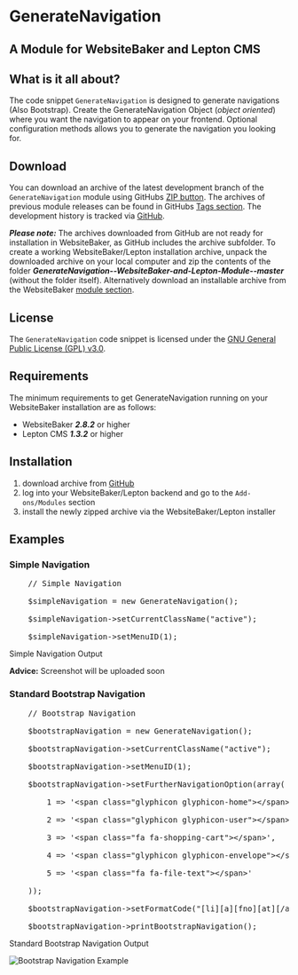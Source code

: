 <h1>GenerateNavigation</h1>

<h2>A Module for WebsiteBaker and Lepton CMS</h2>

<h2>What is it all about?</h2>

<p>The code snippet <code>GenerateNavigation</code> is designed to generate navigations (Also Bootstrap). Create the GenerateNavigation Object (<em>object oriented</em>) where you want the navigation to appear on your frontend. Optional configuration methods allows you to generate the navigation you looking for.</p>

<h2>Download</h2>

<p>You can download an archive of the latest development branch of the <code>GenerateNavigation</code> module using GitHubs <a href="https://github.com/onur-sahin-de/GenerateNavigation--WebsiteBaker-and-Lepton-Module-/archive/master.zip">ZIP button</a>. The archives of previous module releases can be found in GitHubs <a href="https://github.com/onur-sahin-de/GenerateNavigation--WebsiteBaker-and-Lepton-Module-/tags">Tags section</a>. The development history is tracked via <a href="https://github.com/onur-sahin-de/GenerateNavigation--WebsiteBaker-and-Lepton-Module-/commits/master">GitHub</a>.</p>

<p><strong><em>Please note:</em></strong> The archives downloaded from GitHub are not ready for installation in WebsiteBaker, as GitHub includes the archive subfolder. To create a working WebsiteBaker/Lepton installation archive, unpack the downloaded archive on your local computer and zip the contents of the folder <strong><em>GenerateNavigation--WebsiteBaker-and-Lepton-Module--master</em></strong> (without the folder itself). Alternatively download an installable archive from the WebsiteBaker <a href="#" title="will be later added">module section</a>.</p>

<h2>License</h2>

<p>The <code>GenerateNavigation</code> code snippet is licensed under the <a href="http://www.gnu.org/licenses/gpl-3.0.html">GNU General Public License (GPL) v3.0</a>.</p>

<h2>Requirements</h2>

<p>The minimum requirements to get GenerateNavigation running on your WebsiteBaker installation are as follows:</p>

<ul>
	<li>WebsiteBaker <strong><em>2.8.2</em></strong> or higher</li>
	<li>Lepton CMS <strong><em>1.3.2</em></strong> or higher</li>
</ul>

<h2>Installation</h2>

<ol>
	<li>download archive from <a href="https://github.com/onur-sahin-de/GenerateNavigation--WebsiteBaker-and-Lepton-Module-/archive/master.zip">GitHub</a></li>
	<li>log into your WebsiteBaker/Lepton backend and go to the <code>Add-ons/Modules</code> section</li>
	<li>install the newly zipped archive via the WebsiteBaker/Lepton installer</li>
</ol>

<h2>Examples</h2>

<h3>Simple Navigation</h3>

<pre>
&nbsp;&nbsp;&nbsp; // Simple Navigation

&nbsp;&nbsp; &nbsp;$simpleNavigation = new GenerateNavigation();

&nbsp;&nbsp; &nbsp;$simpleNavigation-&gt;setCurrentClassName(&quot;active&quot;);

&nbsp;&nbsp; &nbsp;$simpleNavigation-&gt;setMenuID(1);</pre>

<p>Simple Navigation Output</p>

<p><strong>Advice:</strong> Screenshot will be uploaded soon</p>

<h3>Standard Bootstrap Navigation</h3>

<pre>
&nbsp;&nbsp;&nbsp; // Bootstrap Navigation

&nbsp;&nbsp; &nbsp;$bootstrapNavigation = new GenerateNavigation();

&nbsp;&nbsp; &nbsp;$bootstrapNavigation-&gt;setCurrentClassName(&quot;active&quot;);

&nbsp;&nbsp; &nbsp;$bootstrapNavigation-&gt;setMenuID(1);

&nbsp;&nbsp; &nbsp;$bootstrapNavigation-&gt;setFurtherNavigationOption(array(

&nbsp;&nbsp; &nbsp;&nbsp;&nbsp; &nbsp;1 =&gt; &#39;&lt;span class=&quot;glyphicon glyphicon-home&quot;&gt;&lt;/span&gt;&#39;,

&nbsp;&nbsp; &nbsp;&nbsp;&nbsp; &nbsp;2 =&gt; &#39;&lt;span class=&quot;glyphicon glyphicon-user&quot;&gt;&lt;/span&gt;&#39;,

&nbsp;&nbsp; &nbsp;&nbsp;&nbsp; &nbsp;3 =&gt; &#39;&lt;span class=&quot;fa fa-shopping-cart&quot;&gt;&lt;/span&gt;&#39;,

&nbsp;&nbsp; &nbsp;&nbsp;&nbsp; &nbsp;4 =&gt; &#39;&lt;span class=&quot;glyphicon glyphicon-envelope&quot;&gt;&lt;/span&gt;&#39;,

&nbsp;&nbsp; &nbsp;&nbsp;&nbsp; &nbsp;5 =&gt; &#39;&lt;span class=&quot;fa fa-file-text&quot;&gt;&lt;/span&gt;&#39;

&nbsp;&nbsp; &nbsp;));

&nbsp;&nbsp; &nbsp;$bootstrapNavigation-&gt;setFormatCode(&quot;[li][a][fno][at][/a]&quot;);

&nbsp;&nbsp; &nbsp;$bootstrapNavigation-&gt;printBootstrapNavigation();
</pre>

<p>Standard Bootstrap Navigation Output</p>

<p><img alt="Bootstrap Navigation Example" src="http://fs2.directupload.net/images/150421/jfbpkfoa.jpg" /></p>
